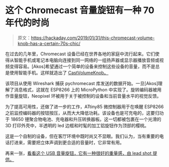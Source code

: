 # 这个 Chromecast 音量旋钮有一种 70 年代的时尚

> 原文：<https://hackaday.com/2019/01/31/this-chromecast-volume-knob-has-a-certain-70s-chic/>

在过去的几年里，Chromecast 设备已经在世界各地的家庭中流行起来。它们使得从智能手机或笔记本电脑向连接到同一网络的一组扬声器或显示器播放音频或视频变得容易。[Akos]希望通过一个简单的设备来控制这些设备的音量，而不是总是使用智能手机。这样就造出了 [CastVolumeKnob。](https://hackaday.io/project/163525-castvolumeknob)

该项目从使用 Wireshark 捕获 pychromecast 库发送的数据开始。一旦[Akos]理解了消息格式，这就在 ESP8266 上的 MicroPython 中实现了。旋转编码器被用作音量旋钮，Neopixel 环被用于关于被控制的设备和当前音量水平的视觉反馈。

为了提高可用性，还做了进一步的工作，ATtiny85 微控制器用于在唤醒 ESP8266 之前监控编码器的按钮按压，从而大大降低功耗。该设备也是可充电的，这要归功于 18650 锂聚合物电池、充电器和升压转换器板。这一切都被包裹在一个光滑的 3D 打印外壳中，半透明的 led 边框和时髦的加工铝旋钮作为顶部的樱桃。

这是一个自制的设备，但在客厅环境中既时尚又不显眼。我们认为，当有重要的电话打进来，需要把立体声调到更合适的音量时，它非常有用。

再来一张，[看看这个 USB 音量旋钮，它有一种很好的重量感，由 lead shot 提供。](https://hackaday.com/2016/01/06/pump-up-the-volume-with-lead-shot-and-leds/)